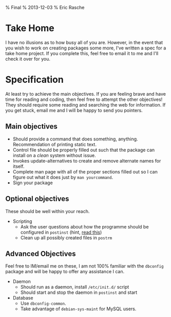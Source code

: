 % Final
% 2013-12-03
% Eric Rasche

# Take Home

I have no illusions as to how busy all of you are. However, in the event that you wish to work on creating packages some more, I've written a spec for a take home project. If you complete this, feel free to email it to me and I'll check it over for you.

# Specification

At least try to achieve the main objectives. If you are feeling brave and have time for reading and coding, then feel free to attempt the other objectives! They should require some reading and searching the web for information. If you get stuck, email me and I will be happy to send you pointers.

## Main objectives

* Should provide a command that does something, anything. Recommendation of printing static text.
* Control file should be properly filled out such that the package can install on a *clean* system without issue.
* Invokes update-alternatives to create and remove alternate names for itself.
* Complete man page with all of the proper sections filled out so I can figure out what it does just by `man yourcommand`.
* Sign your package

## Optional objectives

These should be well within your reach.

* Scripting
	* Ask the user questions about how the programme should be configured in `postinst` (hint, [read this](http://www.fifi.org/doc/debconf-doc/tutorial.html))
	* Clean up all possibly created files in `postrm`

## Advanced Objectives

Feel free to IM/email me on these, I am not 100% familiar with the `dbconfig` package and will be happy to offer any assistance I can.

* Daemon
	* Should run as a daemon, install `/etc/init.d/` script
	* Should start and stop the daemon in `postinst` and start
* Database
	* Use `dbconfig-common`. 
	* Take advantage of `debian-sys-maint` for MySQL users.

